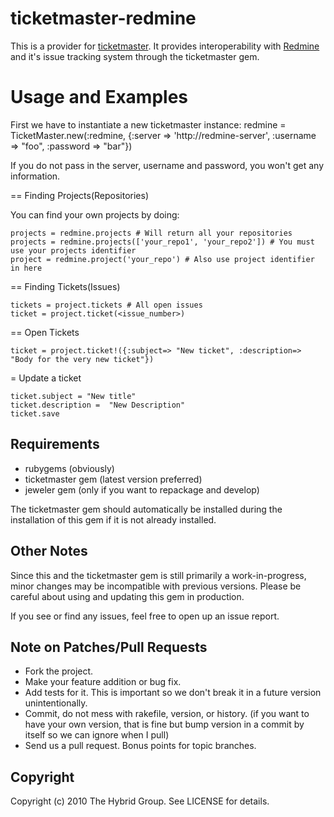 # ticketmaster-redmine

This is a provider for [ticketmaster](http://ticketrb.com). It provides interoperability with [Redmine](http://www.redmine.org) and it's issue tracking system through the ticketmaster gem.

# Usage and Examples

First we have to instantiate a new ticketmaster instance:
    redmine = TicketMaster.new(:redmine, {:server => 'http://redmine-server', :username => "foo", :password => "bar"})

If you do not pass in the server, username and password, you won't get any information.

== Finding Projects(Repositories)

You can find your own projects by doing:

    projects = redmine.projects # Will return all your repositories
    projects = redmine.projects(['your_repo1', 'your_repo2']) # You must use your projects identifier 
    project = redmine.project('your_repo') # Also use project identifier in here
	
== Finding Tickets(Issues)

    tickets = project.tickets # All open issues
    ticket = project.ticket(<issue_number>)

== Open Tickets
    
	ticket = project.ticket!({:subject=> "New ticket", :description=> "Body for the very new ticket"})

= Update a ticket
	
	ticket.subject = "New title"
	ticket.description =  "New Description"
	ticket.save

## Requirements

* rubygems (obviously)
* ticketmaster gem (latest version preferred)
* jeweler gem (only if you want to repackage and develop)

The ticketmaster gem should automatically be installed during the installation of this gem if it is not already installed.

## Other Notes

Since this and the ticketmaster gem is still primarily a work-in-progress, minor changes may be incompatible with previous versions. Please be careful about using and updating this gem in production.

If you see or find any issues, feel free to open up an issue report.


## Note on Patches/Pull Requests
 
* Fork the project.
* Make your feature addition or bug fix.
* Add tests for it. This is important so we don't break it in a
  future version unintentionally.
* Commit, do not mess with rakefile, version, or history.
  (if you want to have your own version, that is fine but bump version in a commit by itself so we can ignore when I pull)
* Send us a pull request. Bonus points for topic branches.

## Copyright

Copyright (c) 2010 The Hybrid Group. See LICENSE for details.



